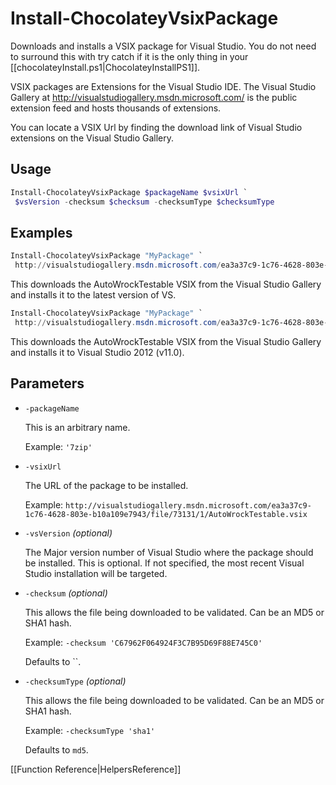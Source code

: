 # Install-ChocolateyVsixPackage

Downloads and installs a VSIX package for Visual Studio. You do not need to surround this with try catch if it is the only thing in your [[chocolateyInstall.ps1|ChocolateyInstallPS1]].

VSIX packages are Extensions for the Visual Studio IDE. The Visual Studio Gallery at http://visualstudiogallery.msdn.microsoft.com/ is the public extension feed and hosts thousands of extensions.

You can locate a VSIX Url by finding the download link of Visual Studio extensions on the Visual Studio Gallery.

## Usage

```powershell
Install-ChocolateyVsixPackage $packageName $vsixUrl `
 $vsVersion -checksum $checksum -checksumType $checksumType
```

## Examples

```powershell
Install-ChocolateyVsixPackage "MyPackage" `
 http://visualstudiogallery.msdn.microsoft.com/ea3a37c9-1c76-4628-803e-b10a109e7943/file/73131/1/AutoWrockTestable.vsix
```

This downloads the AutoWrockTestable VSIX from the Visual Studio Gallery and installs it to the latest version of VS.

```powershell
Install-ChocolateyVsixPackage "MyPackage" `
 http://visualstudiogallery.msdn.microsoft.com/ea3a37c9-1c76-4628-803e-b10a109e7943/file/73131/1/AutoWrockTestable.vsix 11
```

This downloads the AutoWrockTestable VSIX from the Visual Studio Gallery and installs it to Visual Studio 2012 (v11.0).

## Parameters

* `-packageName`

    This is an arbitrary name.

    Example: `'7zip'`

* `-vsixUrl`

    The URL of the package to be installed.

    Example: `http://visualstudiogallery.msdn.microsoft.com/ea3a37c9-1c76-4628-803e-b10a109e7943/file/73131/1/AutoWrockTestable.vsix`

* `-vsVersion` _(optional)_
    
    The Major version number of Visual Studio where the package should be installed. This is optional. If not specified, the most recent Visual Studio installation will be targeted.

* `-checksum` _(optional)_

    This allows the file being downloaded to be validated. Can be an MD5 or SHA1 hash.

    Example: `-checksum 'C67962F064924F3C7B95D69F88E745C0'`

    Defaults to ``.

* `-checksumType` _(optional)_

    This allows the file being downloaded to be validated. Can be an MD5 or SHA1 hash.

    Example: `-checksumType 'sha1'`
    
    Defaults to `md5`.

[[Function Reference|HelpersReference]]